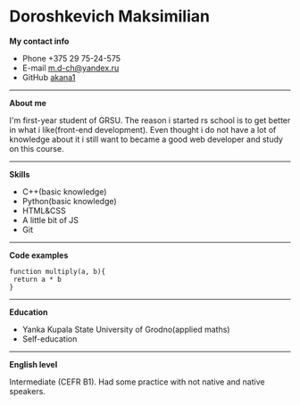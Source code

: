 # **Doroshkevich Maksimilian**

**My contact info**


 * Phone +375 29 75-24-575
 * E-mail m.d-ch@yandex.ru
 * GitHub [akana1](https://github.com/akana1)


********


**About me**


 I'm first-year student of GRSU. The reason i started rs school is to get better in what i like(front-end development). Even thought i do not have a lot of knowledge about it i still want to became a good web developer and study on this course.


*********


**Skills**


 * C++(basic knowledge)
 * Python(basic knowledge)
 * HTML&CSS
 * A little bit of JS
 * Git


*********


**Code examples**


 ```
 function multiply(a, b){
  return a * b
 }
 ```


*********


**Education**
 * Yanka Kupala State University of Grodno(applied maths)
 * Self-education


*********


**English level**


Intermediate (CEFR B1). Had some practice with not native and native speakers.
